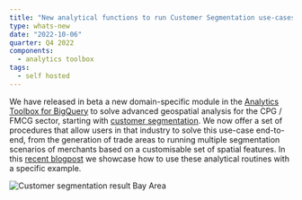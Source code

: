 ```yaml
---
title: "New analytical functions to run Customer Segmentation use-cases for the CPG industry"
type: whats-new
date: "2022-10-06"
quarter: Q4 2022
components:
  - analytics toolbox
tags:
  - self hosted
---
```


We have released in beta a new domain-specific module in the [Analytics Toolbox for BigQuery](/analytics-toolbox-bigquery/overview/getting-started/) to solve advanced geospatial analysis for the CPG / FMCG sector, starting with [customer segmentation](/analytics-toolbox-bigquery/sql-reference/cpg/). We now offer a set of procedures that allow users in that industry to solve this use-case end-to-end, from the generation of trade areas to running multiple segmentation scenarios of merchants based on a customisable set of spatial features. In this [recent blogpost](https://carto.com/blog/trade-area-analysis-cpg-merchants/) we showcase how to use these analytical routines with a specific example.

![Customer segmentation result Bay Area](/img/whats-new/analytics_toolbox_cpg_customer_segmentation.png)
